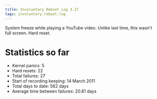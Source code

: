 ```yaml
---
title: Involuntary Reboot Log 3.27
tags: involuntary.reboot.log
---
```


System freeze while playing a YouTube video. Unlike last time, this wasn't full screen. Hard reset.

# Statistics so far

-   Kernel panics: 5
-   Hard resets: 22
-   Total failures: 27
-   Start of recording keeping: 14 March 2011
-   Total days to date: 562 days
-   Average time between failures: 20.81 days

